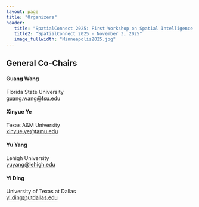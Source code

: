 ```yaml
---
layout: page
title: "Organizers"
header:
   title: "SpatialConnect 2025: First Workshop on Spatial Intelligence for Smart and Connected Communities"
   title2: "SpatialConnect 2025 - November 3, 2025"
   image_fullwidth: "Minneapolis2025.jpg"
---
```


## General Co-Chairs

#### **Guang Wang**
Florida State University  
guang.wang@fsu.edu

#### **Xinyue Ye**
Texas A&M University  
xinyue.ye@tamu.edu

#### **Yu Yang**
Lehigh University  
yuyang@lehigh.edu

#### **Yi Ding**
University of Texas at Dallas  
yi.ding@utdallas.edu